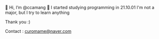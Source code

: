 👋 Hi, I’m @ccamang 👋
I started studying programming in 21.10.01
I'm not a major, but I try to learn anything

Thank you :)

Contact : curomame@naver.com
